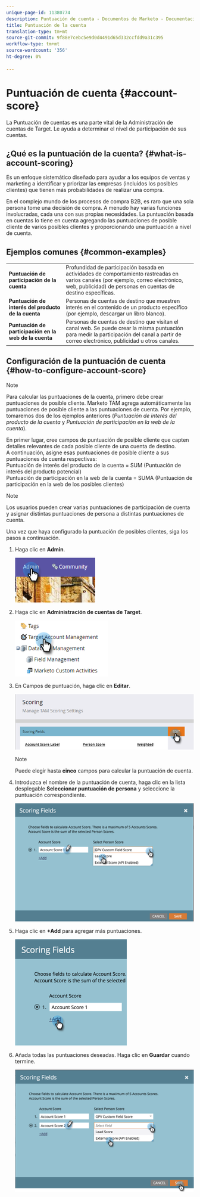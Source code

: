 ```yaml
---
unique-page-id: 11380774
description: Puntuación de cuenta - Documentos de Marketo - Documentación del producto
title: Puntuación de la cuenta
translation-type: tm+mt
source-git-commit: 9f88e7cebc5e9d0d4491d65d332ccfdd9a31c395
workflow-type: tm+mt
source-wordcount: '356'
ht-degree: 0%

---
```



# Puntuación de cuenta {#account-score}

La Puntuación de cuentas es una parte vital de la Administración de cuentas de Target. Le ayuda a determinar el nivel de participación de sus cuentas.

## ¿Qué es la puntuación de la cuenta? {#what-is-account-scoring}

Es un enfoque sistemático diseñado para ayudar a los equipos de ventas y marketing a identificar y priorizar las empresas (incluidos los posibles clientes) que tienen más probabilidades de realizar una compra.

En el complejo mundo de los procesos de compra B2B, es raro que una sola persona tome una decisión de compra. A menudo hay varias funciones involucradas, cada una con sus propias necesidades. La puntuación basada en cuentas lo tiene en cuenta agregando las puntuaciones de posible cliente de varios posibles clientes y proporcionando una puntuación a nivel de cuenta.

## Ejemplos comunes {#common-examples}

<table> 
 <tbody>
  <tr>
   <td><strong>Puntuación de participación de la cuenta</strong></td> 
   <td>Profundidad de participación basada en actividades de comportamiento rastreadas en varios canales (por ejemplo, correo electrónico, web, publicidad) de personas en cuentas de destino específicas.</td>
  </tr>
  <tr>
   <td><strong>Puntuación de interés del producto de la cuenta</strong></td>
   <td>Personas de cuentas de destino que muestren interés en el contenido de un producto específico (por ejemplo, descargar un libro blanco).</td> 
  </tr>
  <tr>
   <td><strong>Puntuación de participación en la web de la cuenta</strong></td>
   <td>Personas de cuentas de destino que visitan el canal web. Se puede crear la misma puntuación para medir la participación del canal a partir de correo electrónico, publicidad u otros canales.</td> 
  </tr>
 </tbody>
</table>

## Configuración de la puntuación de cuenta {#how-to-configure-account-score}

>[!NOTE]
>
>Para calcular las puntuaciones de la cuenta, primero debe crear puntuaciones de posible cliente. Marketo TAM agrega automáticamente las puntuaciones de posible cliente a las puntuaciones de cuenta. Por ejemplo, tomaremos dos de los ejemplos anteriores (_Puntuación de interés del producto de la cuenta_ y _Puntuación de participación en la web de la cuenta_).
>
>En primer lugar, cree campos de puntuación de posible cliente que capten detalles relevantes de cada posible cliente de una cuenta de destino.\
>A continuación, asigne esas puntuaciones de posible cliente a sus puntuaciones de cuenta respectivas:\
>Puntuación de interés del producto de la cuenta = SUM (Puntuación de interés del producto potencial)\
>Puntuación de participación en la web de la cuenta = SUMA (Puntuación de participación en la web de los posibles clientes)

>[!NOTE]
>
>Los usuarios pueden crear varias puntuaciones de participación de cuenta y asignar distintas puntuaciones de persona a distintas puntuaciones de cuenta.

Una vez que haya configurado la puntuación de posibles clientes, siga los pasos a continuación.

1. Haga clic en **Admin**.

   ![](assets/one-1.png)

1. Haga clic en **Administración de cuentas de Target**.

   ![](assets/account-score-2.png)

1. En Campos de puntuación, haga clic en **Editar**.

   ![](assets/account-score-3.png)

   >[!NOTE]
   >
   >Puede elegir hasta **cinco** campos para calcular la puntuación de cuenta.

1. Introduzca el nombre de la puntuación de cuenta, haga clic en la lista desplegable **Seleccionar puntuación de persona** y seleccione la puntuación correspondiente.

   ![](assets/four.png)

1. Haga clic en **+Add** para agregar más puntuaciones.

   ![](assets/five.png)

1. Añada todas las puntuaciones deseadas. Haga clic en **Guardar** cuando termine.

   ![](assets/six.png)
